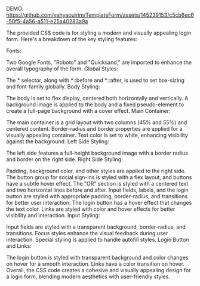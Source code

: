 
DEMO: https://github.com/yahyaouirim/TemplateForm/assets/145239153/c5cb6ec6-50f5-4a56-a511-e25a40283a9a


The provided CSS code is for styling a modern and visually appealing login form. Here's a breakdown of the key styling features:

Fonts:

Two Google Fonts, "Roboto" and "Quicksand," are imported to enhance the overall typography of the form.
Global Styles:

The * selector, along with *::before and *::after, is used to set box-sizing and font-family globally.
Body Styling:

The body is set to flex display, centered both horizontally and vertically.
A background image is applied to the body and a fixed pseudo-element to create a full-page background with a cover effect.
Main Container:

The main container is a grid layout with two columns (45% and 55%) and centered content.
Border-radius and border properties are applied for a visually appealing container.
Text color is set to white, enhancing visibility against the background.
Left Side Styling:

The left side features a full-height background image with a border radius and border on the right side.
Right Side Styling:

Padding, background color, and other styles are applied to the right side.
The button group for social sign-ins is styled with a flex layout, and buttons have a subtle hover effect.
The "OR" section is styled with a centered text and two horizontal lines before and after.
Input fields, labels, and the login button are styled with appropriate padding, border-radius, and transitions for better user interaction.
The login button has a hover effect that changes the text color.
Links are styled with color and hover effects for better visibility and interaction.
Input Styling:

Input fields are styled with a transparent background, border-radius, and transitions.
Focus styles enhance the visual feedback during user interaction.
Special styling is applied to handle autofill styles.
Login Button and Links:

The login button is styled with transparent background and color changes on hover for a smooth interaction.
Links have a color transition on hover.
Overall, the CSS code creates a cohesive and visually appealing design for a login form, blending modern aesthetics with user-friendly styles.
